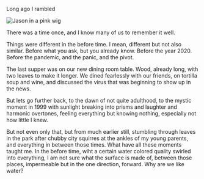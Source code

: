 Long ago I rambled

![Jason in a pink wig](/jason-leo/blog/images/2020-04-14_15-13.png)

There was a time once, and I know many of us to remember it well.

Things were different in the before time. I mean, different but not also similar. Before what you ask, but you already know. Before the year 2020. Before the pandemic, and the panic, and the pivot.

The last supper was on our new dining room table. Wood, already long, with two leaves to make it longer. We dined fearlessly with our friends, on tortilla soup and wine, and discussed the virus that was beginning to show up in the news.

But lets go further back, to the dawn of not quite adulthood, to the mystic moment in 1999 with sunlight breaking into prisms and laughter and harmonic overtones, feeling everything but knowing nothing, especially not how little I knew.

But not even only that, but from much earlier still, stumbling through leaves in the park after chubby city squirres at the ankles of my young parents, and everything in between those times. What have all these moments taught me. In the before time, wiht a certain water colored quality swirled into everything, I am not sure what the surface is made of, between those places, impermeable but in the one direction, forward. Why are we like water?
